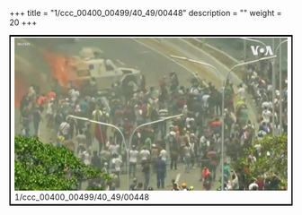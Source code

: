 +++
title = "1/ccc_00400_00499/40_49/00448"
description = ""
weight = 20
+++

<table style="border:2px solid black;max-width:800px;max-height:800px;" 
><tr><td>
<img class="center-fit-jpg"
src="/jpg_/aaa_20190430_NxaOmWaI8sI_00447.jpg">
1/ccc_00400_00499/40_49/00448
</img></td></tr></table>

